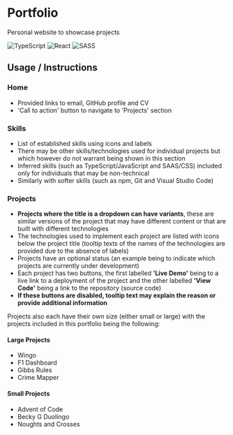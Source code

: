 # Portfolio
Personal website to showcase projects

![TypeScript](https://img.shields.io/badge/typescript-%23007ACC.svg?style=for-the-badge&logo=typescript&logoColor=white)
![React](https://img.shields.io/badge/react-%2320232a.svg?style=for-the-badge&logo=react&logoColor=%2361DAFB)
![SASS](https://img.shields.io/badge/SASS-hotpink.svg?style=for-the-badge&logo=SASS&logoColor=white)

## Usage / Instructions
### Home
- Provided links to email, GitHub profile and CV
- 'Call to action' button to navigate to 'Projects' section

### Skills
- List of established skills using icons and labels
- There may be other skills/technologies used for individual projects but which however do not warrant being shown in this section
- Inferred skills (such as TypeScript/JavaScript and SAAS/CSS) included only for individuals that may be non-technical
- Similarly with softer skills (such as npm, Git and Visual Studio Code)

### Projects
- **Projects where the title is a dropdown can have variants**, these are similar versions of the project that may have different content or that are built with different technologies
- The technologies used to implement each project are listed with icons below the project title (tooltip texts of the names of the technologies are provided due to the absence of labels)
- Projects have an optional status (an example being to indicate which projects are currently under development)
- Each project has two buttons, the first labelled **'Live Demo'** being to a live link to a deployment of the project and the other labelled **'View Code'** being a link to the repository (source code)
- **If these buttons are disabled, tooltip text may explain the reason or provide additional information**

Projects also each have their own size (either small or large) with the projects included in this portfolio being the following:
#### Large Projects
* Wingo
* F1 Dashboard
* Gibbs Rules
* Crime Mapper

#### Small Projects
* Advent of Code
* Becky G Duolingo
* Noughts and Crosses